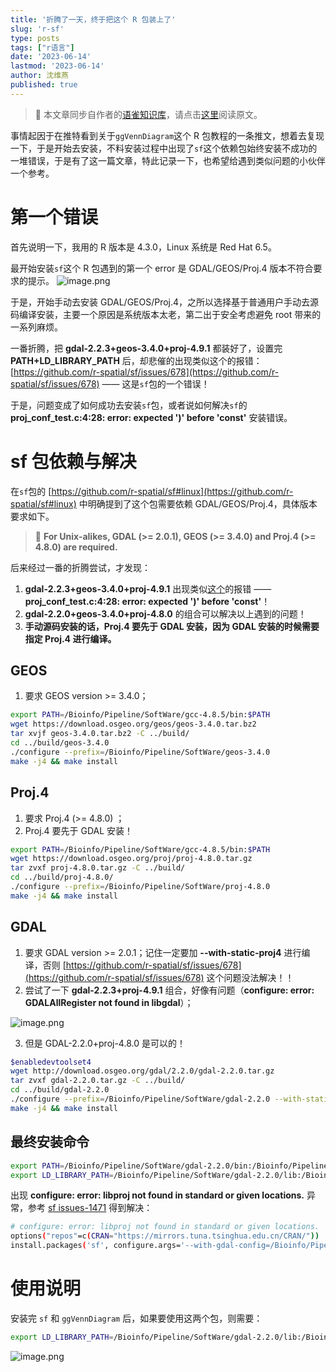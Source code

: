 ```yaml
---
title: '折腾了一天，终于把这个 R 包装上了'
slug: 'r-sf'
type: posts
tags: ["r语言"]
date: '2023-06-14'
lastmod: '2023-06-14'
author: 沈维燕
published: true
---
```


> 📢 本文章同步自作者的[语雀知识库](https://www.yuque.com/shenweiyan/)，请点击[这里](https://www.yuque.com/shenweiyan/cookbook/r-sf)阅读原文。

事情起因于在推特看到关于`ggVennDiagram`这个 R 包教程的一条推文，想着去复现一下，于是开始去安装，不料安装过程中出现了`sf`这个依赖包始终安装不成功的一堆错误，于是有了这一篇文章，特此记录一下，也希望给遇到类似问题的小伙伴一个参考。

# 第一个错误

首先说明一下，我用的 R 版本是 4.3.0，Linux 系统是 Red Hat 6.5。

最开始安装`sf`这个 R 包遇到的第一个 error 是 GDAL/GEOS/Proj.4 版本不符合要求的提示。
![image.png](https://cos.shenlab.cn/yuque/0/2023/png/126032/1686708933109-481e3593-1893-4643-9341-d4373652256b.png)

于是，开始手动去安装 GDAL/GEOS/Proj.4，之所以选择基于普通用户手动去源码编译安装，主要一个原因是系统版本太老，第二出于安全考虑避免 root 带来的一系列麻烦。

一番折腾，把 **gdal-2.2.3+geos-3.4.0+proj-4.9.1** 都装好了，设置完 **PATH+LD_LIBRARY_PATH** 后，却悲催的出现类似这个的报错：[https://github.com/r-spatial/sf/issues/678](https://github.com/r-spatial/sf/issues/678) —— 这是`sf`包的一个错误！

于是，问题变成了如何成功去安装`sf`包，或者说如何解决`sf`的 **proj_conf_test.c:4:28: error: expected ')' before 'const'** 安装错误。

# sf 包依赖与解决

在`sf`包的 [https://github.com/r-spatial/sf#linux](https://github.com/r-spatial/sf#linux) 中明确提到了这个包需要依赖 GDAL/GEOS/Proj.4，具体版本要求如下。
> 📢 **For Unix-alikes, GDAL (>= 2.0.1), GEOS (>= 3.4.0) and Proj.4 (>= 4.8.0) are required.**

后来经过一番的折腾尝试，才发现：

1. **gdal-2.2.3+geos-3.4.0+proj-4.9.1** 出现类似[这个](https://github.com/r-spatial/sf/issues/678)的报错 —— **proj_conf_test.c:4:28: error: expected ')' before 'const'**！
2. **gdal-2.2.0+geos-3.4.0+proj-4.8.0** 的组合可以解决以上遇到的问题！
3. **手动源码安装的话，Proj.4 要先于 GDAL 安装，因为 GDAL 安装的时候需要指定 Proj.4 进行编译。**

## GEOS

1. 要求 GEOS version >= 3.4.0；
```bash
export PATH=/Bioinfo/Pipeline/SoftWare/gcc-4.8.5/bin:$PATH
wget https://download.osgeo.org/geos/geos-3.4.0.tar.bz2
tar xvjf geos-3.4.0.tar.bz2 -C ../build/
cd ../build/geos-3.4.0
./configure --prefix=/Bioinfo/Pipeline/SoftWare/geos-3.4.0
make -j4 && make install
```

## Proj.4

1. 要求 Proj.4 (>= 4.8.0) ；
2. Proj.4 要先于 GDAL 安装！
```bash
export PATH=/Bioinfo/Pipeline/SoftWare/gcc-4.8.5/bin:$PATH
wget https://download.osgeo.org/proj/proj-4.8.0.tar.gz
tar zvxf proj-4.8.0.tar.gz -C ../build/
cd ../build/proj-4.8.0/
./configure --prefix=/Bioinfo/Pipeline/SoftWare/proj-4.8.0
make -j4 && make install
```

## GDAL

1. 要求 GDAL version >= 2.0.1；记住一定要加 **--with-static-proj4** 进行编译，否则 [https://github.com/r-spatial/sf/issues/678](https://github.com/r-spatial/sf/issues/678) 这个问题没法解决！！
2. 尝试了一下 **gdal-2.2.3+proj-4.9.1** 组合，好像有问题（**configure: error: GDALAllRegister not found in libgdal**）；

![image.png](https://cos.shenlab.cn/yuque/0/2023/png/126032/1686707981701-d82448a7-95de-4571-b1ef-a5713e883cf6.png)

3. 但是 GDAL-2.2.0+proj-4.8.0 是可以的！
```bash
$enabledevtoolset4
wget http://download.osgeo.org/gdal/2.2.0/gdal-2.2.0.tar.gz
tar zvxf gdal-2.2.0.tar.gz -C ../build/
cd ../build/gdal-2.2.0
./configure --prefix=/Bioinfo/Pipeline/SoftWare/gdal-2.2.0 --with-static-proj4=/Bioinfo/Pipeline/SoftWare/proj-4.8.0/
make -j4 && make install
```
## 最终安装命令
```bash
export PATH=/Bioinfo/Pipeline/SoftWare/gdal-2.2.0/bin:/Bioinfo/Pipeline/SoftWare/geos-3.4.0/bin:/Bioinfo/Pipeline/SoftWare/proj-4.8.0/bin:$PATH
export LD_LIBRARY_PATH=/Bioinfo/Pipeline/SoftWare/gdal-2.2.0/lib:/Bioinfo/Pipeline/SoftWare/geos-3.4.0/lib:/Bioinfo/Pipeline/SoftWare/proj-4.8.0/lib:$LD_LIBRARY_PATH
```

出现 **configure: error: libproj not found in standard or given locations.** 异常，参考 [sf issues-1471](https://github.com/r-spatial/sf/issues/1471) 得到解决：
```bash
# configure: error: libproj not found in standard or given locations.
options("repos"=c(CRAN="https://mirrors.tuna.tsinghua.edu.cn/CRAN/"))
install.packages('sf', configure.args='--with-gdal-config=/Bioinfo/Pipeline/SoftWare/gdal-2.2.0/bin/gdal-config --with-geos-config=/Bioinfo/Pipeline/SoftWare/geos-3.4.0/bin/geos-config --with-proj-include=/Bioinfo/Pipeline/SoftWare/proj-4.8.0/include --with-proj-lib=/Bioinfo/Pipeline/SoftWare/proj-4.8.0/lib', configure.vars='GDAL_DATA=/Bioinfo/Pipeline/SoftWare/gdal-2.2.0/share/gdal')
```
# 使用说明

安装完 `sf` 和 `ggVennDiagram` 后，如果要使用这两个包，则需要：
```bash
export LD_LIBRARY_PATH=/Bioinfo/Pipeline/SoftWare/gdal-2.2.0/lib:/Bioinfo/Pipeline/SoftWare/geos-3.4.0/lib:/Bioinfo/Pipeline/SoftWare/proj-4.8.0/lib:$LD_LIBRARY_PATH
```
![image.png](https://cos.shenlab.cn/yuque/0/2023/png/126032/1686711600565-d48881bd-57bb-44ff-9521-a7351a42e0cd.png)
